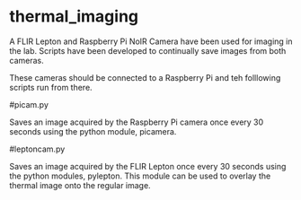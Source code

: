 # thermal_imaging
A FLIR Lepton and Raspberry Pi NoIR Camera have been used for imaging in the lab. Scripts have been developed to continually save images from both cameras.

These cameras should be connected to a Raspberry Pi and teh folllowing scripts run from there.

#picam.py

Saves an image acquired by the Raspberry Pi camera once every 30 seconds using the python module, picamera.


#leptoncam.py

Saves an image acquired by the FLIR Lepton once every 30 seconds using the python modules, pylepton. This module can be used to overlay the thermal image onto the regular image. 
